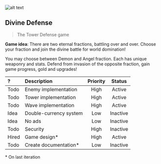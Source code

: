 ![alt text](https://github.com/gram7gram/DivineDefense/blob/master/logo_small.png "**ICON**")
## Divine Defense

> The Tower Defense game

**Game idea**: There are two eternal fractions, battling over and over.
Choose your fraction and join the divine battle for world domination!

You may choose between Demon and Angel fraction. Each has unique weaponry and stats.
Defend from invasion of the opposite fraction, gain game progress,  gold and upgrades!

|?|Description|Priority|Status|
|:---|:---|:---:|:---:|
|Todo|Enemy implementation|High|Active|
|Todo|Tower implementation|High|Active|
|Todo|Wave implementation|High|Active|
|Idea|Double-currency system|Low|Inactive|
|Idea|No ads|Low|Inactive|
|Todo|Security|High|Inactive|
|Hired|Game design\*|High|Active|
|Todo|Create documentation\*|Low|Inactive|

\* On last iteration

